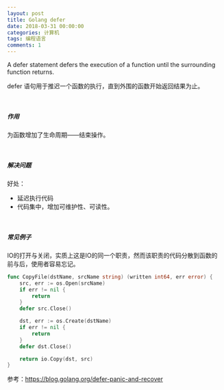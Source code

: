 ```yaml
---
layout: post
title: Golang defer
date: 2018-03-31 00:00:00
categories: 计算机
tags: 编程语言
comments: 1
---
```




A defer statement defers the execution of a function until the surrounding function returns.

defer 语句用于推迟一个函数的执行，直到外围的函数开始返回结果为止。

<br>

##### 作用

为函数增加了生命周期——结束操作。

<br>

##### 解决问题

好处：

- 延迟执行代码
- 代码集中，增加可维护性、可读性。

<br>

##### 常见例子

IO的打开与关闭，实质上这是IO的同一个职责，然而该职责的代码分散到函数的前与后，使用者容易忘记。

```go
func CopyFile(dstName, srcName string) (written int64, err error) {
    src, err := os.Open(srcName)
    if err != nil {
        return
    }
    defer src.Close()

    dst, err := os.Create(dstName)
    if err != nil {
        return
    }
    defer dst.Close()

    return io.Copy(dst, src)
}
```

参考：https://blog.golang.org/defer-panic-and-recover
